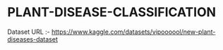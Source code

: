 # PLANT-DISEASE-CLASSIFICATION
Dataset URL :- https://www.kaggle.com/datasets/vipoooool/new-plant-diseases-dataset
